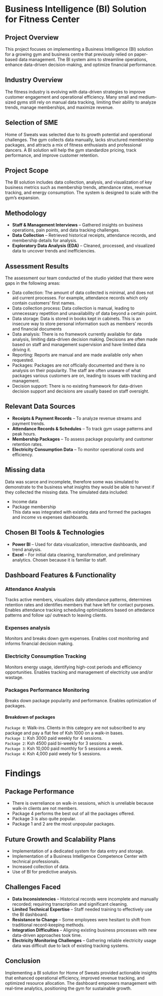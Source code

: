 # **Business Intelligence (BI) Solution for Fitness Center**
## **Project Overview**
This project focuses on implementing a Business Intelligence (BI) solution for a growing gym and business centre that previously relied on paper-based data management. The BI system aims to streamline operations, enhance data-driven decision-making, and optimize financial performance.

## **Industry Overview**
The fitness industry is evolving with data-driven strategies to improve customer engagement and operational efficiency. Many small and medium-sized gyms still rely on manual data tracking, limiting their ability to analyze trends, manage memberships, and maximize revenue.

## **Selection of SME**
Home of Sweats was selected due to its growth potential and operational challenges. The gym collects data manually, lacks structured membership packages, and attracts a mix of fitness enthusiasts and professional dancers. A BI solution will help the gym standardize pricing, track performance, and improve customer retention.

## **Project Scope**
The BI solution includes data collection, analysis, and visualization of key business metrics such as membership trends, attendance rates, revenue tracking, and energy consumption. The system is designed to scale with the gym’s expansion.

## **Methodology**
- **Staff & Management Interviews** – Gathered insights on business operations, pain points, and data tracking challenges.
- **Data Collection** – Retrieved historical receipts, attendance records, and membership details for analysis.
- **Exploratory Data Analysis (EDA)** – Cleaned, processed, and visualized data to uncover trends and inefficiencies.

## Assessment Results
The assessment our team conducted of the studio yielded that there were gaps in the following areas:
* Data collection:  The amount of data collected is minimal, and does not aid current processes. For example, attendance records which only contain customers’ first names.
* Data collection process: Data collection is manual, leading to unnecessary repetition and unavailability of data beyond a certain point.
* Data storage: Data is stored in books kept in cabinets. This is an insecure way to store personal information such as members’ records and financial documents
* Data analysis: There is no framework currently available for data analysis, limiting data-driven decision making. Decisions are often made based on staff and management supervision and have limited data driving it.
* Reporting: Reports are manual and are made available only when requested.
* Packages: Packages are not officially documented and there is no analysis on their popularity. The staff are often unaware of what packages various customers are on, leading to issues with tracking and management.
* Decision support: There is no existing framework for data-driven decision support and decisions are usually based on staff oversight.

## **Relevant Data Sources**
- **Receipts & Payment Records** – To analyze revenue streams and payment trends.
- **Attendance Records & Schedules** – To track gym usage patterns and peak hours.
- **Membership Packages** – To assess package popularity and customer retention rates.
- **Electricity Consumption Data** – To monitor operational costs and efficiency.


## Missing data
Data was scarce and incomplete, therefore some was simulated to demonstrate to the business what insights they would be able to harvest if they collected the missing data. The simulated data included:
- Income data
- Package membership<br>
This data was integrated with existing data and formed the packages and income vs expenses dashboards.

## **Chosen BI Tools & Technologies**
- **Power BI** – Used for data visualization, interactive dashboards, and trend analysis.
- **Excel** – For initial data cleaning, transformation, and preliminary analytics. Chosen because it is familiar to staff.

## **Dashboard Features & Functionality**
### **Attendance Analysis**
Tracks active members, visualizes daily attendance patterns, determines retention rates and identifies members that have left for contact purposes.
Enables attendance tracking scheduling optimizations based on attedance patterns and follow up/ outreach to leaving clients. 

### **Expenses analysis**
Monitors and breaks down gym expenses.
Enables cost monitoring and informs financial decision making.

### **Electricity Consumption Tracking**
Monitors energy usage, identifying high-cost periods and efficiency opportunities.
Enables tracking and management of electricity use and/or wastage.

### **Packages Performance Monitoring**
Breaks down package popularity and performance.
Enables optimization of packages.

#### Breakdown of packages
`Package 0`: Walk-ins. Clients in this category are not subscribed to any package and pay a flat fee of Ksh 1000 on a walk-in bases.<br>
`Package 1`: Ksh 3000 paid weekly for 4 sessions.<br>
`Package 2`: Ksh 4500 paid bi-weekly for 3 sessions a week.<br>
`Package 3`: Ksh 10,000 paid monthly for 5 sessions a week.<br>
`Package 4`: Ksh 4,000 paid weely for 5 sessions.<br>

# **Findings**
## Package Performance
- There is overreliance on walk-in sessions, which is unreliable because walk-in clients are not members.
- Package 4 performs the best out of all the packages offered.
- Package 3 is also quite popular.
- Package 1 and 2 are the most unpopular packages.

## **Future Growth and Scalability Plans**
- Implementation of a dedicated system for data entry and storage.
- Implementation of a Business Intelligence Competence Center with technical professionals.
- Increased collection of data.
- Use of BI for predictive analysis.

## **Challenges Faced**
- **Data Inconsistencies** – Historical records were incomplete and manually recorded; requiring transcription and significant cleaning.
- **Limited Technical Expertise** – Staff needed training to effectively use the BI dashboard.
- **Resistance to Change** – Some employees were hesitant to shift from traditional record-keeping methods.
- **Integration Difficulties** – Aligning existing business processes with new data-driven approaches took time.
- **Electricity Monitoring Challenges** – Gathering reliable electricity usage data was difficult due to lack of existing tracking systems.

## **Conclusion**
Implementing a BI solution for Home of Sweats provided actionable insights that enhanced operational efficiency, improved revenue tracking, and optimized resource allocation. The dashboard empowers management with real-time analytics, positioning the gym for sustainable growth.

